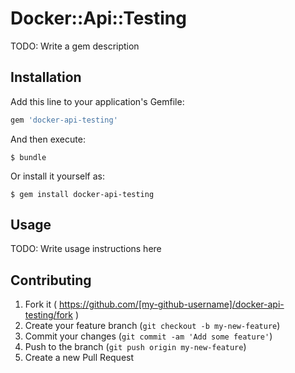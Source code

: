 # Docker::Api::Testing

TODO: Write a gem description

## Installation

Add this line to your application's Gemfile:

```ruby
gem 'docker-api-testing'
```

And then execute:

    $ bundle

Or install it yourself as:

    $ gem install docker-api-testing

## Usage

TODO: Write usage instructions here

## Contributing

1. Fork it ( https://github.com/[my-github-username]/docker-api-testing/fork )
2. Create your feature branch (`git checkout -b my-new-feature`)
3. Commit your changes (`git commit -am 'Add some feature'`)
4. Push to the branch (`git push origin my-new-feature`)
5. Create a new Pull Request
